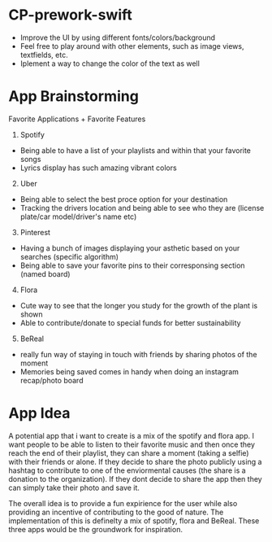 # CP-prework-swift
- Improve the UI by using different fonts/colors/background
- Feel free to play around with other elements, such as image views, textfields, etc.
- Iplement a way to change the color of the text as well

# App Brainstorming
Favorite Applications + Favorite Features 

1) Spotify
  -  Being able to have a list of your playlists and within that your favorite songs
  -  Lyrics display has such amazing vibrant colors

2) Uber
  - Being able to select the best proce option for your destination
  - Tracking the drivers location and being able to see who they are (license     
    plate/car model/driver's name etc)

3) Pinterest
  - Having a bunch of images displaying your asthetic based on your searches 
   (specific algorithm)
  - Being able to save your favorite pins to their corresponsing section (named 
    board)

4) Flora 
  -  Cute way to see that the longer you study for the growth of the plant is shown
  -  Able to contribute/donate to special funds for better sustainability

5) BeReal 
  - really fun way of staying in touch with friends by sharing photos of the moment
  - Memories being saved comes in handy when doing an instagram recap/photo board

# App Idea
A potential app that i want to create is a mix of the spotify and flora app. I want people to be able to listen to their favorite music and then once they reach the end of their playlist, they can share a moment (taking a selfie) with their friends or alone. If they decide to share the photo publicly using a hashtag to contribute to one of the enviormental causes (the share is a donation to the organization). If they dont  decide to share the app then they can simply take their photo and save it. 

The overall idea is to provide a fun expirience for the user while also providing an incentive of contributing to the good of nature. The implementation of this is definelty a mix of spotify, flora and BeReal. These three apps would be the groundwork for inspiration. 
